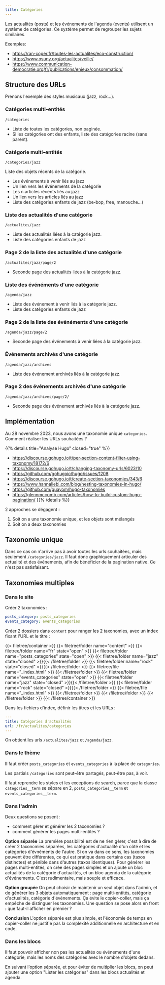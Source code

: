 ```yaml
---
title: Catégories
---
```


Les actualités (posts) et les événements de l'agenda (events) utilisent un système de catégories.
Ce système permet de regrouper les sujets similaires.

Exemples:
- https://ran-coper.fr/toutes-les-actualites/eco-construction/
- https://www.osuny.org/actualites/veille/
- https://www.communication-democratie.org/fr/publications/enjeux/consommation/

## Structure des URLs

Prenons l'exemple des styles musicaux (jazz, rock...).

### Catégories multi-entités

```text {filename="URL"}
/categories
```

- Liste de toutes les catégories, non paginée.
- Si les catégories ont des enfants, liste des catégories racine (sans parent).

### Catégorie multi-entités

```text {filename="URL"}
/categories/jazz
```

Liste des objets récents de la catégorie. 
- Les événements à venir liés au jazz
- Un lien vers les événements de la catégorie
- Les n articles récents liés au jazz
- Un lien vers les articles liés au jazz
- Liste des catégories enfants de jazz (be-bop, free, manouche...)

### Liste des actualités d'une catégorie

```text {filename="URL"}
/actualites/jazz
```

- Liste des actualités liées à la catégorie jazz.
- Liste des catégories enfants de jazz

### Page 2 de la liste des actualités d'une catégorie

```text {filename="URL"}
/actualites/jazz/page/2
```

- Seconde page des actualités liées à la catégorie jazz.

### Liste des événéments d'une catégorie

```text {filename="URL"}
/agenda/jazz
```

- Liste des événement à venir liés à la catégorie jazz.
- Liste des catégories enfants de jazz

### Page 2 de la liste des événéments d'une catégorie

```text {filename="URL"}
/agenda/jazz/page/2
```

- Seconde page des événements à venir liées à la catégorie jazz.

### Événements archivés d'une catégorie

```text {filename="URL"}
/agenda/jazz/archives
```

- Liste des événement archivés liés à la catégorie jazz.

### Page 2 des événements archivés d'une catégorie

```text {filename="URL"}
/agenda/jazz/archives/page/2/
```

- Seconde page des événement archivés liés à la catégorie jazz.

## Implémentation

Au 28 novembre 2023, nous avons une taxonomie unique `categories`.
Comment réaliser les URLs souhaitées ?

{{% details title="Analyse Hugo" closed="true" %}}
- https://discourse.gohugo.io/t/per-section-content-filter-using-taxonomy/18172/6
- https://discourse.gohugo.io/t/changing-taxonomy-urls/6023/10
- https://github.com/gohugoio/hugo/issues/1208
- https://discourse.gohugo.io/t/create-section-taxonomies/343/6
- https://www.hannaliebl.com/blog/nesting-taxonomies-in-hugo/
- https://github.com/guayom/hugo-taxonomies
- https://glennmccomb.com/articles/how-to-build-custom-hugo-pagination/
{{% /details %}}

2 approches se dégagent :
1. Soit on a une taxonomie unique, et les objets sont mélangés
2. Soit on a deux taxonomies

## Taxonomie unique

Dans ce cas on n'arrive pas à avoir toutes les urls souhaitées, mais seulement `/categories/jazz`.
Il faut donc graphiquement articuler des actualité et des événements, afin de bénéficier de la pagination native.
Ce n'est pas satisfaisant.

## Taxonomies multiples

### Dans le site

Créer 2 taxonomies :

```yaml {filename="config/_default/taxonomies.yaml"}
posts_category: posts_categories
events_category: events_categories
```

Créer 2 dossiers dans `content` pour ranger les 2 taxonomies, avec un index fixant l'URL et le titre :

{{< filetree/container >}}
  {{< filetree/folder name="content" >}}
    {{< filetree/folder name="fr" state="open" >}}
      {{< filetree/folder name="posts_categories" state="open" >}}
        {{< filetree/folder name="jazz" state="closed" >}}{{< /filetree/folder >}}
        {{< filetree/folder name="rock" state="closed" >}}{{< /filetree/folder >}}
        {{< filetree/file name="_index.html" >}}
      {{< /filetree/folder >}}
      {{< filetree/folder name="events_categories" state="open" >}}
        {{< filetree/folder name="jazz" state="closed" >}}{{< /filetree/folder >}}
        {{< filetree/folder name="rock" state="closed" >}}{{< /filetree/folder >}}
        {{< filetree/file name="_index.html" >}}
      {{< /filetree/folder >}}
    {{< /filetree/folder >}}
  {{< /filetree/folder >}}
{{< /filetree/container >}}

Dans les fichiers d'index, définir les titres et les URLs :

```yaml {filename="content/fr/posts_categories/_index.html"}
---
title: Catégories d'actualités
url: /fr/actualites/categories
---
```

On obtient les urls `/actualites/jazz` et `/agenda/jazz`.

### Dans le thème

Il faut créer `posts_categories` et `events_categories` à la place de `categories`.

Les partials `/categories` sont peut-être partagés, peut-être pas, à voir.

Il faut reprendre les styles et les exceptions de search, parce que la classe `categories__term` se sépare en 2, `posts_categories__term` et `events_categories__term`.

### Dans l'admin

Deux questions se posent : 
- comment gérer et générer les 2 taxonomies ?
- comment générer les pages multi-entités ?

**Option séparée**
La première possibilité est de ne rien gérer, c'est à dire de créer 2 taxonomies séparées, les catégories d'actualité d'un côté et les catégories d'évnéments de l'autre. 
Si on va dans ce sens, les taxonomies peuvent être différentes, ce qui est pratique dans certains cas (taxos distinctes) et pénible dans d'autres (taxos identiques). 
Pour générer les pages multi-entités, on crée des pages simples et on ajoute un bloc actualités de la catégorie d'actualités, et un bloc agenda de la catégorie d'événements.
C'est rudimentaire, mais souple et efficace.

**Option groupée**
On peut choisir de maintenir un seul objet dans l'admin, et de générer les 3 objets automatiquement : page multi-entités, catégorie d'actualités, catégorie d'événements. 
Ça évite le copier-coller, mais ça empêche de distinguer les taxonomies.
Une question se pose alors en front : que faut-il afficher en premier ?

**Conclusion**
L'option séparée est plus simple, et l'économie de temps en copier-coller ne justifie pas la complexité additionnelle en architecture et en code.

### Dans les blocs

Il faut pouvoir afficher non pas les actualités ou événements d'une catégorie, mais les noms des catégories avec le nombre d'objets dedans.

En suivant l'option séparée, et pour éviter de multiplier les blocs, on peut ajouter une option "Lister les catégories" dans les blocs actualités et agenda.